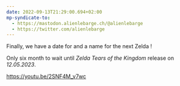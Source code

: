```yaml
---
date: 2022-09-13T21:29:00.694+02:00
mp-syndicate-to:
  - https://mastodon.alienlebarge.ch/@alienlebarge
  - https://twitter.com/alienlebarge
---
```

Finally, we have a date for and a name for the next Zelda !

Only six month to wait until *Zelda Tears of the Kingdom* release on *12.05.2023*.

https://youtu.be/2SNF4M_v7wc

